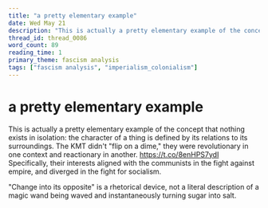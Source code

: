 ```yaml
---
title: "a pretty elementary example"
date: Wed May 21
description: "This is actually a pretty elementary example of the concept that nothing exists in isolation: the character of a thing is defined by its relations to its..."
thread_id: thread_0086
word_count: 89
reading_time: 1
primary_theme: fascism analysis
tags: ["fascism analysis", "imperialism_colonialism"]
---
```


# a pretty elementary example

This is actually a pretty elementary example of the concept that nothing exists in isolation: the character of a thing is defined by its relations to its surroundings. The KMT didn't "flip on a dime," they were revolutionary in one context and reactionary in another. https://t.co/8enHPS7ydI Specifically, their interests aligned with the communists in the fight against empire, and diverged in the fight for socialism.

"Change into its opposite" is a rhetorical device, not a literal description of a magic wand being waved and instantaneously turning sugar into salt.